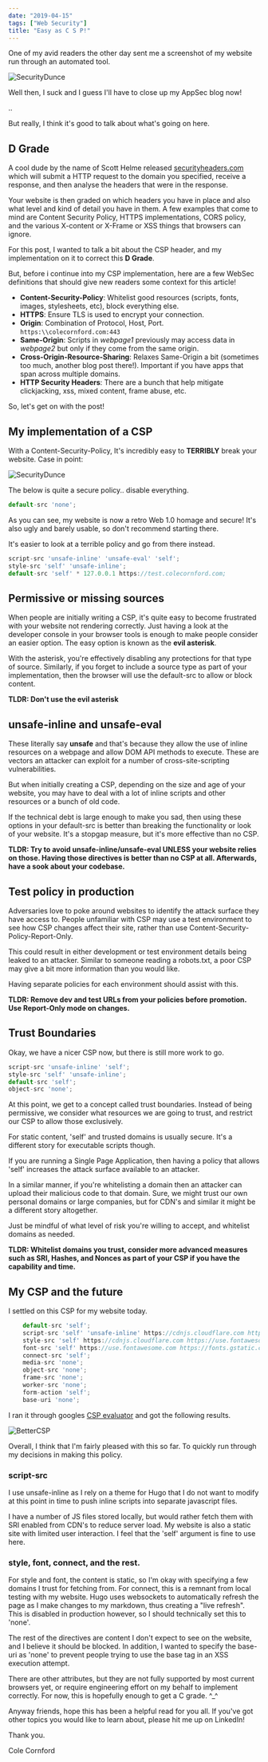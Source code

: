 ```yaml
---
date: "2019-04-15"
tags: ["Web Security"]
title: "Easy as C S P!"
---
```


One of my avid readers the other day sent me a screenshot of my website run through an automated tool.
 
![SecurityDunce](../../img/posts/2019-04-16/mySecHeadsSuck.PNG)
 
Well then, I suck and I guess I'll have to close up my AppSec blog now! 

..

But really, I think it's good to talk about what's going on here.

## D Grade
 
A cool dude by the name of Scott Helme released [securityheaders.com](https://securityheaders.com) which will submit a HTTP request to the domain you specified, receive a response, and then analyse the headers that were in the response.
 
Your website is then graded on which headers you have in place and also what level and kind of detail you have in them. A few examples that come to mind are Content Security Policy, HTTPS implementations, CORS policy, and the various X-content or X-Frame or XSS things that browsers can ignore. 

For this post, I wanted to talk a bit about the CSP header, and my implementation on it to correct this **D Grade**.

But, before i continue into my CSP implementation, here are a few WebSec definitions that should give new readers some context for this article!

* **Content-Security-Policy**: Whitelist good resources (scripts, fonts, images, stylesheets, etc), block everything else.
* **HTTPS**: Ensure TLS is used to encrypt your connection.
* **Origin**: Combination of Protocol, Host, Port. 
	`
	https:\\colecornford.com:443
	`
* **Same-Origin**: Scripts in _webpage1_ previously may access data in _webpage2_ but only if they come from the same origin.
* **Cross-Origin-Resource-Sharing**: Relaxes Same-Origin a bit (sometimes too much, another blog post there!). Important if you have apps that span across multiple domains.
* **HTTP Security Headers**: There are a bunch that help mitigate clickjacking, xss, mixed content, frame abuse, etc.

So, let's get on with the post!

## My implementation of a CSP

With a Content-Security-Policy, It's incredibly easy to **TERRIBLY** break your website. Case in point:

![SecurityDunce](../../img/posts/2019-04-16/lolcsp.png)

The below is quite a secure policy.. disable everything. 

```javascript
default-src 'none';
```
As you can see, my website is now a retro Web 1.0 homage and secure! It's also ugly and barely usable, so don't recommend starting there.

It's easier to look at a terrible policy and go from there instead.

```javascript
script-src 'unsafe-inline' 'unsafe-eval' 'self';
style-src 'self' 'unsafe-inline';
default-src 'self' * 127.0.0.1 https://test.colecornford.com;
```

## Permissive or missing sources

When people are initially writing a CSP, it's quite easy to become frustrated with your website not rendering correctly. Just having a look at the developer console in your browser tools is enough to make people consider an easier option. The easy option is known as the **evil asterisk**.

With the asterisk, you're effectively disabling any protections for that type of source. Similarly, if you forget to include a source type as part of your implementation, then the browser will use the default-src to allow or block content.

**TLDR: Don't use the evil asterisk**

## unsafe-inline and unsafe-eval

These literally say **unsafe** and that's because they allow the use of inline resources on a webpage and allow DOM API methods to execute. These are vectors an attacker can exploit for a number of cross-site-scripting vulnerabilities.

But when initially creating a CSP, depending on the size and age of your website, you may have to deal with a lot of inline scripts and other resources or a bunch of old code. 

If the technical debt is large enough to make you sad, then using these options in your default-src is better than breaking the functionality or look of your website. It's a stopgap measure, but it's more effective than no CSP.

**TLDR: Try to avoid unsafe-inline/unsafe-eval UNLESS your website relies on those. Having those directives is better than no CSP at all. Afterwards, have a sook about your codebase.**

## Test policy in production

Adversaries love to poke around websites to identify the attack surface they have access to. People unfamiliar with CSP may use a test environment to see how CSP changes affect their site, rather than use Content-Security-Policy-Report-Only. 

This could result in either development or test environment details being leaked to an attacker. Similar to someone reading a robots.txt, a poor CSP may give a bit more information than you would like.

Having separate policies for each environment should assist with this.

**TLDR: Remove dev and test URLs from your policies before promotion. Use Report-Only mode on changes.**

## Trust Boundaries

Okay, we have a nicer CSP now, but there is still more work to go.
 
```javascript
script-src 'unsafe-inline' 'self';
style-src 'self' 'unsafe-inline';
default-src 'self';
object-src 'none';
```

At this point, we get to a concept called trust boundaries. Instead of being permissive, we consider what resources we are going to trust, and restrict our CSP to allow those exclusively.

For static content, 'self' and trusted domains is usually secure. It's a different story for executable scripts though.

If you are running a Single Page Application, then having a policy that allows 'self' increases the attack surface available to an attacker. 

In a similar manner, if you're whitelisting a domain then an attacker can upload their malicious code to that domain. Sure, we might trust our own personal domains or large companies, but for CDN's and similar it might be a different story altogether.

Just be mindful of what level of risk you're willing to accept, and whitelist domains as needed. 

**TLDR: Whitelist domains you trust, consider more advanced measures such as SRI, Hashes, and Nonces as part of your CSP if you have the capability and time.**

## My CSP and the future

I settled on this CSP for my website today.

```javascript
	default-src 'self'; 
	script-src 'self' 'unsafe-inline' https://cdnjs.cloudflare.com https://maxcdn.bootstrapcdn.com https://code.jquery.com https://cse.google.com https://prismjs.com; 
	style-src 'self' https://cdnjs.cloudflare.com https://use.fontawesome.com https://maxcdn.bootstrapcdn.com https://fonts.googleapis.com;
	font-src 'self' https://use.fontawesome.com https://fonts.gstatic.com https://maxcdn.bootstrapcdn.com https://fonts.googleapis.com https://cdnjs.cloudflare.com https://maxcdn.bootstrapcdn.com;
	connect-src 'self';
	media-src 'none';
	object-src 'none';
	frame-src 'none';
	worker-src 'none';
	form-action 'self';
	base-uri 'none';
```
I ran it through googles [CSP evaluator](https://csp-evaluator.withgoogle.com/) and got the following results.

![BetterCSP](../../img/posts/2019-04-16/betterCSP.PNG)

Overall, I think that I'm fairly pleased with this so far. To quickly run through my decisions in making this policy.

### script-src

I use unsafe-inline as I rely on a theme for Hugo that I do not want to modify at this point in time to push inline scripts into separate javascript files.

I have a number of JS files stored locally, but would rather fetch them with SRI enabled from CDN's to reduce server load. My website is also a static site with limited user interaction. I feel that the 'self' argument is fine to use here.

### style, font, connect, and the rest.

For style and font, the content is static, so I'm okay with specifying a few domains I trust for fetching from. For connect, this is a remnant from local testing with my website. Hugo uses websockets to automatically refresh the page as I make changes to my markdown, thus creating a "live refresh". This is disabled in production however, so I should technically set this to 'none'.

The rest of the directives are content I don't expect to see on the website, and I believe it should be blocked. In addition, I wanted to specify the base-uri as 'none' to prevent people trying to use the base tag in an XSS execution attempt.

There are other attributes, but they are not fully supported by most current browsers yet, or require engineering effort on my behalf to implement correctly. For now, this is hopefully enough to get a C grade. ^_^

Anyway friends, hope this has been a helpful read for you all. If you've got other topics you would like to learn about, please hit me up on LinkedIn! 

Thank you.

Cole Cornford